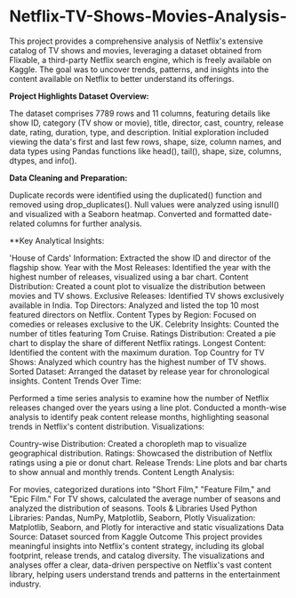 # Netflix-TV-Shows-Movies-Analysis-
This project provides a comprehensive analysis of Netflix's extensive catalog of TV shows and movies, leveraging a dataset obtained from Flixable, a third-party Netflix search engine, which is freely available on Kaggle. The goal was to uncover trends, patterns, and insights into the content available on Netflix to better understand its offerings.

**Project Highlights
Dataset Overview:**

The dataset comprises 7789 rows and 11 columns, featuring details like show ID, category (TV show or movie), title, director, cast, country, release date, rating, duration, type, and description.
Initial exploration included viewing the data's first and last few rows, shape, size, column names, and data types using Pandas functions like head(), tail(), shape, size, columns, dtypes, and info().

**Data Cleaning and Preparation:**

Duplicate records were identified using the duplicated() function and removed using drop_duplicates().
Null values were analyzed using isnull() and visualized with a Seaborn heatmap.
Converted and formatted date-related columns for further analysis.

**Key Analytical Insights:

'House of Cards' Information: Extracted the show ID and director of the flagship show.
Year with the Most Releases: Identified the year with the highest number of releases, visualized using a bar chart.
Content Distribution: Created a count plot to visualize the distribution between movies and TV shows.
Exclusive Releases: Identified TV shows exclusively available in India.
Top Directors: Analyzed and listed the top 10 most featured directors on Netflix.
Content Types by Region: Focused on comedies or releases exclusive to the UK.
Celebrity Insights: Counted the number of titles featuring Tom Cruise.
Ratings Distribution: Created a pie chart to display the share of different Netflix ratings.
Longest Content: Identified the content with the maximum duration.
Top Country for TV Shows: Analyzed which country has the highest number of TV shows.
Sorted Dataset: Arranged the dataset by release year for chronological insights.
Content Trends Over Time:

Performed a time series analysis to examine how the number of Netflix releases changed over the years using a line plot.
Conducted a month-wise analysis to identify peak content release months, highlighting seasonal trends in Netflix's content distribution.
Visualizations:

Country-wise Distribution: Created a choropleth map to visualize geographical distribution.
Ratings: Showcased the distribution of Netflix ratings using a pie or donut chart.
Release Trends: Line plots and bar charts to show annual and monthly trends.
Content Length Analysis:

For movies, categorized durations into "Short Film," "Feature Film," and "Epic Film."
For TV shows, calculated the average number of seasons and analyzed the distribution of seasons.
Tools & Libraries Used
Python Libraries: Pandas, NumPy, Matplotlib, Seaborn, Plotly
Visualization: Matplotlib, Seaborn, and Plotly for interactive and static visualizations
Data Source: Dataset sourced from Kaggle
Outcome
This project provides meaningful insights into Netflix's content strategy, including its global footprint, release trends, and catalog diversity. The visualizations and analyses offer a clear, data-driven perspective on Netflix's vast content library, helping users understand trends and patterns in the entertainment industry.

